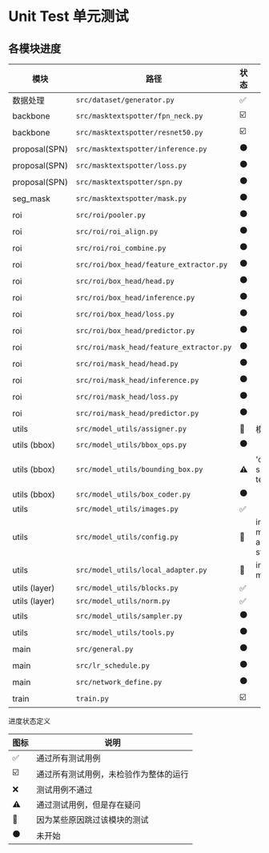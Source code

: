 # Unit Test 单元测试

## 各模块进度

| 模块          | 路径                                     | 状态                    | 描述                                                         |
| ------------- | ---------------------------------------- | ----------------------- | ------------------------------------------------------------ |
| 数据处理      | `src/dataset/generator.py`               | :white_check_mark:      |                                                              |
| backbone      | `src/masktextspotter/fpn_neck.py`        | :ballot_box_with_check: |                                                              |
| backbone      | `src/masktextspotter/resnet50.py`        | :ballot_box_with_check: |                                                              |
| proposal(SPN) | `src/masktextspotter/inference.py`       | :black_circle:          |                                                              |
| proposal(SPN) | `src/masktextspotter/loss.py`            | :black_circle:          |                                                              |
| proposal(SPN) | `src/masktextspotter/spn.py`             | :black_circle:          |                                                              |
| seg_mask      | `src/masktextspotter/mask.py`            | :black_circle:          |                                                              |
| roi           | `src/roi/pooler.py`                      | :black_circle:          |                                                              |
| roi           | `src/roi/roi_align.py`                   | :black_circle:          |                                                              |
| roi           | `src/roi/roi_combine.py`                 | :black_circle:          |                                                              |
| roi           | `src/roi/box_head/feature_extractor.py`  | :black_circle:          |                                                              |
| roi           | `src/roi/box_head/head.py`               | :black_circle:          |                                                              |
| roi           | `src/roi/box_head/inference.py`          | :black_circle:          |                                                              |
| roi           | `src/roi/box_head/loss.py`               | :black_circle:          |                                                              |
| roi           | `src/roi/box_head/predictor.py`          | :black_circle:          |                                                              |
| roi           | `src/roi/mask_head/feature_extractor.py` | :black_circle:          |                                                              |
| roi           | `src/roi/mask_head/head.py`              | :black_circle:          |                                                              |
| roi           | `src/roi/mask_head/inference.py`         | :black_circle:          |                                                              |
| roi           | `src/roi/mask_head/loss.py`              | :black_circle:          |                                                              |
| roi           | `src/roi/mask_head/predictor.py`         | :black_circle:          |                                                              |
| utils         | `src/model_utils/assigner.py`            | :no_entry_sign:         | 模块未使用                                                   |
| utils (bbox)  | `src/model_utils/bbox_ops.py`            | :black_circle:          |                                                              |
| utils (bbox)  | `src/model_utils/bounding_box.py`        | :warning:               | 'crop' and 'rotate' should be tested after testing seg_mask  |
| utils (bbox)  | `src/model_utils/box_coder.py`           | :black_circle:          |                                                              |
| utils         | `src/model_utils/images.py`              | :white_check_mark:      |                                                              |
| utils         | `src/model_utils/config.py`              | :no_entry_sign:         | implemented from maskrcnn(mindspore)<br>and run in good status |
| utils         | `src/model_utils/local_adapter.py`       | :no_entry_sign:         | implemented from maskrcnn(mindspore)                         |
| utils (layer) | `src/model_utils/blocks.py`              | :white_check_mark:      |                                                              |
| utils (layer) | `src/model_utils/norm.py`                | :white_check_mark:      |                                                              |
| utils         | `src/model_utils/sampler.py`             | :black_circle:          |                                                              |
| utils         | `src/model_utils/tools.py`               | :black_circle:          |                                                              |
| main          | `src/general.py`                         | :black_circle:          |                                                              |
| main          | `src/lr_schedule.py`                     | :black_circle:          |                                                              |
| main          | `src/network_define.py`                  | :black_circle:          |                                                              |
| train         | `train.py`                               | :ballot_box_with_check: |                                                              |

进度状态定义

| 图标                    | 说明                                   |
| ----------------------- | -------------------------------------- |
| :white_check_mark:      | 通过所有测试用例                       |
| :ballot_box_with_check: | 通过所有测试用例，未检验作为整体的运行 |
| :x:                     | 测试用例不通过                         |
| :warning:               | 通过测试用例，但是存在疑问             |
| :no_entry_sign:         | 因为某些原因跳过该模块的测试           |
| :black_circle:          | 未开始                                 |

